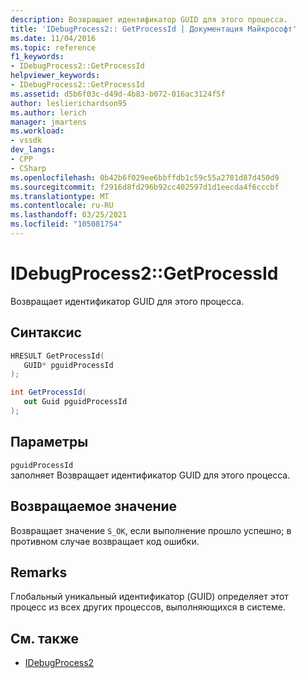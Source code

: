 ```yaml
---
description: Возвращает идентификатор GUID для этого процесса.
title: 'IDebugProcess2:: GetProcessId | Документация Майкрософт'
ms.date: 11/04/2016
ms.topic: reference
f1_keywords:
- IDebugProcess2::GetProcessId
helpviewer_keywords:
- IDebugProcess2::GetProcessId
ms.assetid: d5b6f03c-d49d-4b83-b072-016ac3124f5f
author: leslierichardson95
ms.author: lerich
manager: jmartens
ms.workload:
- vssdk
dev_langs:
- CPP
- CSharp
ms.openlocfilehash: 0b42b6f029ee6bbffdb1c59c55a2781d87d450d9
ms.sourcegitcommit: f2916d8fd296b92cc402597d1d1eecda4f6cccbf
ms.translationtype: MT
ms.contentlocale: ru-RU
ms.lasthandoff: 03/25/2021
ms.locfileid: "105081754"
---
```

# <a name="idebugprocess2getprocessid"></a>IDebugProcess2::GetProcessId
Возвращает идентификатор GUID для этого процесса.

## <a name="syntax"></a>Синтаксис

```cpp
HRESULT GetProcessId(
   GUID* pguidProcessId
);
```

```csharp
int GetProcessId(
   out Guid pguidProcessId
);
```

## <a name="parameters"></a>Параметры
`pguidProcessId`\
заполняет Возвращает идентификатор GUID для этого процесса.

## <a name="return-value"></a>Возвращаемое значение
 Возвращает значение `S_OK`, если выполнение прошло успешно; в противном случае возвращает код ошибки.

## <a name="remarks"></a>Remarks
 Глобальный уникальный идентификатор (GUID) определяет этот процесс из всех других процессов, выполняющихся в системе.

## <a name="see-also"></a>См. также
- [IDebugProcess2](../../../extensibility/debugger/reference/idebugprocess2.md)
